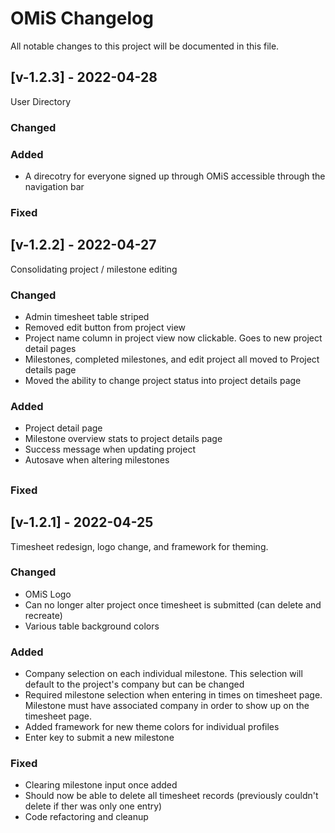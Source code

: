# OMiS Changelog

All notable changes to this project will be documented in this file.

## [v-1.2.3] - 2022-04-28

User Directory

### Changed

### Added

- A direcotry for everyone signed up through OMiS accessible through the navigation bar

### Fixed

## [v-1.2.2] - 2022-04-27

Consolidating project / milestone editing

### Changed

- Admin timesheet table striped
- Removed edit button from project view
- Project name column in project view now clickable. Goes to new project detail pages
- Milestones, completed milestones, and edit project all moved to Project details page
- Moved the ability to change project status into project details page

### Added

- Project detail page
- Milestone overview stats to project details page
- Success message when updating project
- Autosave when altering milestones

##

### Fixed

## [v-1.2.1] - 2022-04-25

Timesheet redesign, logo change, and framework for theming.

### Changed

- OMiS Logo
- Can no longer alter project once timesheet is submitted (can delete and recreate)
- Various table background colors

### Added

- Company selection on each individual milestone. This selection will default to the project's company but can be changed
- Required milestone selection when entering in times on timesheet page. Milestone must have associated company in order to show up on the timesheet page.
- Added framework for new theme colors for individual profiles
- Enter key to submit a new milestone

### Fixed

- Clearing milestone input once added
- Should now be able to delete all timesheet records (previously couldn't delete if ther was only one entry)
- Code refactoring and cleanup
